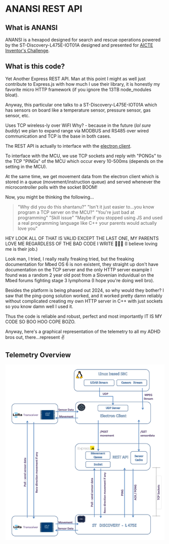 # ANANSI REST API

## What is ANANSI

ANANSI is a hexapod designed for search and rescue operations powered by the ST-Discovery-L475E-IOT01A designed and presented for [AICTE Inventor's Challenge](https://community.arm.com/the-inventors-challenge-2024).

## What is this code?

Yet Another Express REST API. Man at this point I might as well just contribute to Express.js with how much I use their library, it is honestly my favorite micro HTTP framework (if you ignore the 13TB node_modules bloat).  

Anyway, this particular one talks to a ST-Discovery-L475E-IOT01A which has sensors on board like a temperature sensor, pressure sensor, gas sensor, etc.  

Uses TCP wireless-ly over WiFI Why? - because in the future (*lol sure buddy*) we plan to expand range via MODBUS and RS485 over wired communication and TCP is the base in both cases.  

The REST API is actually to interface with the [electron client](https://github.com/ShanTen/ANANSI-Electron-Client).  

To interface with the MCU, we use TCP sockets and reply with "PONGs" to the TCP "PINGs" of the MCU which occur every 10-500ms (depends on the setting in the MCU). 

At the same time, we get movement data from the electron client which is stored in a queue (movement/instruction queue) and served whenever the microcontroller polls with the socket BOOM!

Now, you might be thinking the following...

> "Why did you do this shantanu?" 
> "Isn't it just easier to...you know program a TCP server on the MCU?" 
> "You're just bad at programming" 
> "Skill issue"
> "Maybe if you stopped using JS and used a real programming language like C++ your parents would actually love you"


HEY LOOK ALL OF THAT IS VALID EXCEPT THE LAST ONE, MY PARENTS LOVE ME REGARDLESS OF THE BAD CODE I WRITE 😤😤😤 (I believe loving me is their job.)

Look man, I tried, I really really freaking tried, but the freaking documentation for Mbed OS 6 is non existent, they straight up don't have documentation on the TCP server and the only HTTP server example I found was a random 2 year old post from a Slovenian induvidual on the Mbed forums fighting stage 3 lymphoma (I hope you're doing well bro).  

Besides the platform is being phased out 2024, so why would they bother? I saw that the ping-pong solution worked, and it worked pretty damn reliably without complicated creating my own HTTP server in C++ with just sockets so you know damn well I used it.  

Thus the code is reliable and robust, perfect and most importantly IT IS MY CODE SO BOO HOO COPE BOZO.

Anyway, here's a graphical representation of the telemetry to all my ADHD bros out, there...represent ✌

## Telemetry Overview 

![](/images/telemetry_overview.png)